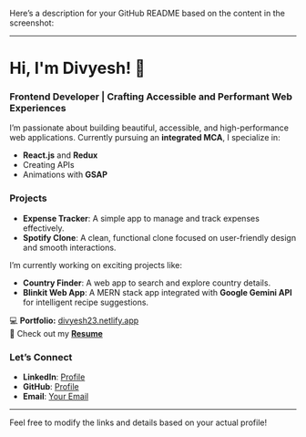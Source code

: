 Here’s a description for your GitHub README based on the content in the screenshot:

---

# Hi, I'm Divyesh! 👋

### Frontend Developer | Crafting Accessible and Performant Web Experiences

I’m passionate about building beautiful, accessible, and high-performance web applications. Currently pursuing an **integrated MCA**, I specialize in:

- **React.js** and **Redux**
- Creating APIs
- Animations with **GSAP**

### Projects

- **Expense Tracker**: A simple app to manage and track expenses effectively.
- **Spotify Clone**: A clean, functional clone focused on user-friendly design and smooth interactions.

I’m currently working on exciting projects like:

- **Country Finder**: A web app to search and explore country details.
- **Blinkit Web App**: A MERN stack app integrated with **Google Gemini API** for intelligent recipe suggestions.

💻 **Portfolio:** [divyesh23.netlify.app](https://divyesh23.netlify.app)  
📂 Check out my **[Resume](https://divyesh23.netlify.app)**

### Let’s Connect

- **LinkedIn**: [Profile](#)
- **GitHub**: [Profile](#)
- **Email**: [Your Email](#)

---

Feel free to modify the links and details based on your actual profile!
